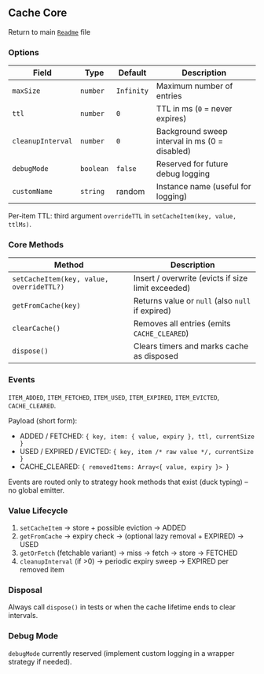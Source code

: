 ## Cache Core

Return to main [`Readme`](./../../Readme.md) file

### Options
| Field | Type | Default | Description |
|-------|------|---------|-------------|
| `maxSize` | `number` | `Infinity` | Maximum number of entries |
| `ttl` | `number` | `0` | TTL in ms (`0` = never expires) |
| `cleanupInterval` | `number` | `0` | Background sweep interval in ms (0 = disabled) |
| `debugMode` | `boolean` | `false` | Reserved for future debug logging |
| `customName` | `string` | random | Instance name (useful for logging) |

Per‑item TTL: third argument `overrideTTL` in `setCacheItem(key, value, ttlMs)`.

### Core Methods
| Method | Description |
|--------|-------------|
| `setCacheItem(key, value, overrideTTL?)` | Insert / overwrite (evicts if size limit exceeded) |
| `getFromCache(key)` | Returns value or `null` (also `null` if expired) |
| `clearCache()` | Removes all entries (emits `CACHE_CLEARED`) |
| `dispose()` | Clears timers and marks cache as disposed |

### Events
`ITEM_ADDED`, `ITEM_FETCHED`, `ITEM_USED`, `ITEM_EXPIRED`, `ITEM_EVICTED`, `CACHE_CLEARED`.

Payload (short form):
* ADDED / FETCHED: `{ key, item: { value, expiry }, ttl, currentSize }`
* USED / EXPIRED / EVICTED: `{ key, item /* raw value */, currentSize }`
* CACHE_CLEARED: `{ removedItems: Array<{ value, expiry }> }`

Events are routed only to strategy hook methods that exist (duck typing) – no global emitter.

### Value Lifecycle
1. `setCacheItem` -> store + possible eviction -> ADDED
2. `getFromCache` -> expiry check -> (optional lazy removal + EXPIRED) -> USED
3. `getOrFetch` (fetchable variant) -> miss -> fetch -> store -> FETCHED
4. `cleanupInterval` (if >0) -> periodic expiry sweep -> EXPIRED per removed item

### Disposal
Always call `dispose()` in tests or when the cache lifetime ends to clear intervals.

### Debug Mode
`debugMode` currently reserved (implement custom logging in a wrapper strategy if needed).
